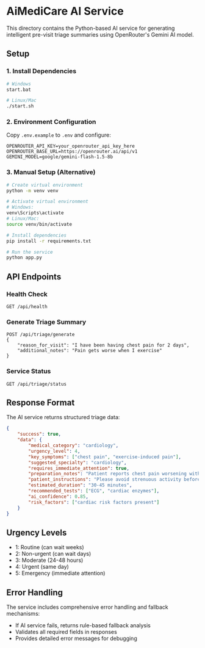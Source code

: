 # AiMediCare AI Service

This directory contains the Python-based AI service for generating intelligent pre-visit triage summaries using OpenRouter's Gemini AI model.

## Setup

### 1. Install Dependencies

```bash
# Windows
start.bat

# Linux/Mac
./start.sh
```

### 2. Environment Configuration

Copy `.env.example` to `.env` and configure:

```env
OPENROUTER_API_KEY=your_openrouter_api_key_here
OPENROUTER_BASE_URL=https://openrouter.ai/api/v1
GEMINI_MODEL=google/gemini-flash-1.5-8b
```

### 3. Manual Setup (Alternative)

```bash
# Create virtual environment
python -m venv venv

# Activate virtual environment
# Windows:
venv\Scripts\activate
# Linux/Mac:
source venv/bin/activate

# Install dependencies
pip install -r requirements.txt

# Run the service
python app.py
```

## API Endpoints

### Health Check
```
GET /api/health
```

### Generate Triage Summary
```
POST /api/triage/generate
{
    "reason_for_visit": "I have been having chest pain for 2 days",
    "additional_notes": "Pain gets worse when I exercise"
}
```

### Service Status
```
GET /api/triage/status
```

## Response Format

The AI service returns structured triage data:

```json
{
    "success": true,
    "data": {
        "medical_category": "cardiology",
        "urgency_level": 4,
        "key_symptoms": ["chest pain", "exercise-induced pain"],
        "suggested_specialty": "cardiology",
        "requires_immediate_attention": true,
        "preparation_notes": "Patient reports chest pain worsening with exercise...",
        "patient_instructions": "Please avoid strenuous activity before appointment",
        "estimated_duration": "30-45 minutes",
        "recommended_tests": ["ECG", "cardiac enzymes"],
        "ai_confidence": 0.85,
        "risk_factors": ["cardiac risk factors present"]
    }
}
```

## Urgency Levels

- 1: Routine (can wait weeks)
- 2: Non-urgent (can wait days)  
- 3: Moderate (24-48 hours)
- 4: Urgent (same day)
- 5: Emergency (immediate attention)

## Error Handling

The service includes comprehensive error handling and fallback mechanisms:
- If AI service fails, returns rule-based fallback analysis
- Validates all required fields in responses
- Provides detailed error messages for debugging